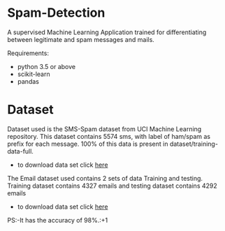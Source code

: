 # Spam-Detection

A supervised Machine Learning Application trained for differentiating between legitimate and spam messages and mails.

Requirements:
 * python 3.5 or above
 * scikit-learn
 * pandas
 
 # Dataset
 Dataset used is the SMS-Spam dataset from UCI Machine Learning repository. This dataset contains 5574 sms, with label of ham/spam as prefix for each message. 100% of this data is present in dataset/training-data-full.
 
 *  to download data set click [here](https://archive.ics.uci.edu/ml/datasets/sms+spam+collection)
 
 The Email dataset used contains 2 sets of data Training and testing. Training dataset contains 4327 emails and testing dataset contains 4292 emails
 
 *  to download data set click [here](http://csmining.org/index.php/spam-email-datasets-.html)
 
PS:-It has the accuracy of 98%.:+1
